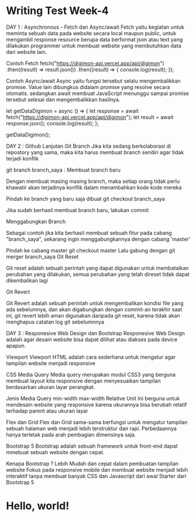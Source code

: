 # Writing Test Week-4
DAY 1 : Asynchronous - Fetch dan Async/await
Fetch yaitu kegiatan untuk meminta sebuah data pada website secara local maupun public, untuk mengambil response resource berupa data berformat json atau text yang dilakukan programmer untuk membuat website yang membutuhkan data dari website lain.

Contoh Fetch
  fetch("https://digimon-api.vercel.app/api/digimon")
  .then((result) => result.json())
  .then((result) => {
    console.log(result);
  });


Contoh Async/await
Async yaitu fungsi tersebut selalu mengembalikkan promise. Value lain dibungkus didalam promise yang resolve secara otomatis. sedangkan await membuat JavaScript menunggu sampai promise tersebut selesai dan mengembalikkan hasilnya.

let getDataDigimon = async () => {
  let response = await fetch("https://digimon-api.vercel.app/api/digimon");
  let result = await response.json();
  console.log(result);
};

getDataDigimon();

DAY 2 : Github Lanjutan
Git Branch
Jika kita sedang berkolaborasi di repostory yang sama, maka kita harus membuat branch sendiri agar tidak terjadi konflik

git branch branch_saya : Membuat branch baru

Dengan membuat masing masing branch, maka setiap orang tidak perlu khawatir akan terjadinya konflik dalam menambahkan kode kode mereka

Pindah ke branch yang baru saja dibuat git checkout branch_saya

Jika sudah berhasil membuat branch baru, lakukan commit

Menggabungkan Branch

Sebagai contoh jika kita berhasil membuat sebuah fitur pada cabang "branch_saya", sekarang ingin menggabungkannya dengan cabang 'master'

Pindah ke cabang master git checkout master
Lalu gabung dengan git merger branch_saya
Git Reset

Git reset adalah sebuah perintah yang dapat digunakan untuk membatalkan perubahan yang dilakukan, semua perubahan yang telah direset tidak dapat dikembalikan lagi

Git Revert

Git Revert adalah sebuah perintah untuk mengembalikan kondisi file yang ada sebelumnya, dan akan digabungkan dengan commit-an terakhir saat ini, git revert lebih aman digunakan daripada git reset, karena tidak akan menghapus catatan log git sebelumnnya

DAY 3 : Responesive Web Design dan Bootstrap
Responesive Web Design adalah agar desain website bisa dapat dilihat atau diakses pada device apapun.

Viewport <meta name="viewport" content="width=device-width, initial-scale=1.0">
Viewport HTML adalah cara sederhana untuk mengatur agar tampilan website menjadi responsive

CSS Media Query
Media query merupakan modul CSS3 yang berguna membuat layout kita responsive dengan menyesuaikan tampilan berdasarkan ukuran layar perangkat.

Jenis Media Query
min-width
max-width
Relative Unit
Ini berguna untuk mendesain website yang responsive karena ukurannya bisa berubah relatif terhadap parent atau ukuran layar

Flex dan Grid
Flex dan Grid sama-sama berfungsi untuk mengatur tampilan sebuah halaman web menjadi lebih terstruktur dan rapi. Perbedaannya hanya terletak pada arah pembagian dimensinya saja.

Bootstrap 5
Bootstrap adalah sebuah framework untuk front-end dapat mmebuat sebuah website dengan cepat.

Kenapa Bootstrap ?
Lebih Mudah dan cepat dalam pembuatan tampilan website
Fokus pada responsive mobile dan membuat website menjadi lebih interaktif tanpa membuat banyak CSS dan Javascript dari awal
Starter dari Bootstrap 5
<!doctype html>
<html lang="en">
  <head>
    <meta charset="utf-8">
    <meta name="viewport" content="width=device-width, initial-scale=1">
    <title>Bootstrap demo</title>
  </head>
  <body>
    <h1>Hello, world!</h1>
  </body>
</html>